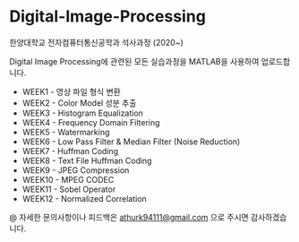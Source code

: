 # Digital-Image-Processing

한양대학교 전자컴퓨터통신공학과 석사과정 (2020~)

Digital Image Processing에 관련된 모든 실습과정을 MATLAB을 사용하여 업로드합니다.

* WEEK1 - 영상 파일 형식 변환
* WEEK2 - Color Model 성분 추출
* WEEK3 - Histogram Equalization
* WEEK4 - Frequency Domain Filtering
* WEEK5 - Watermarking
* WEEK6 - Low Pass Filter & Median Filter (Noise Reduction)
* WEEK7 - Huffman Coding
* WEEK8 - Text File Huffman Coding
* WEEK9 - JPEG Compression
* WEEK10 - MPEG CODEC
* WEEK11 - Sobel Operator
* WEEK12 - Normalized Correlation

@ 자세한 문의사항이나 피드백은 athurk94111@gmail.com 으로 주시면 감사하겠습니다.
